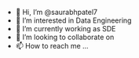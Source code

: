 - 👋 Hi, I’m @saurabhpatel7
- 👀 I’m interested in Data Engineering
- 🌱 I’m currently working as SDE
- 💞️ I’m looking to collaborate on 
- 📫 How to reach me ...

<!---
saurabhpatel7/saurabhpatel7 is a ✨ special ✨ repository because its `README.md` (this file) appears on your GitHub profile.
You can click the Preview link to take a look at your changes.
--->
